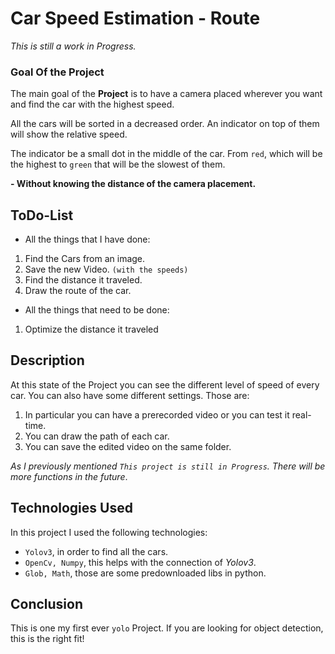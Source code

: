 # Car Speed Estimation - Route

*This is still a work in Progress.*

### Goal Of the Project

The main goal of the **Project** is to have a camera placed wherever you want and find the car with the highest speed.

All the cars will be sorted in a decreased order. An indicator on top of them will show the relative speed. 

The indicator be a small dot in the middle of the car. From `red`, which will be the highest to `green` that will be the slowest of them.

**- Without knowing the distance of the camera placement.**

## ToDo-List

- All the things that I have done:

 1. Find the Cars from an image.
 2. Save the new Video. `(with the speeds)`
 3. Find the distance it traveled.
 4. Draw the route of the car.


- All the things that need to be done:

 1. Optimize the distance it traveled

## Description

At this state of the Project you can see the different level of speed of every car. You can also have some different settings. Those are:

1. In particular you can have a prerecorded video or you can test it real-time.
2. You can draw the path of each car.
3. You can save the edited video on the same folder.

*As I previously mentioned `This project is still in Progress`. There will be more functions in the future*.

## Technologies Used

In this project I used the following technologies:

- `Yolov3`, in order to find all the cars.
- `OpenCv, Numpy`, this helps with the connection of *Yolov3*.
- `Glob, Math`, those are some predownloaded libs in python.

## Conclusion

This is one my first ever `yolo` Project. If you are looking for object detection, this is the right fit!
